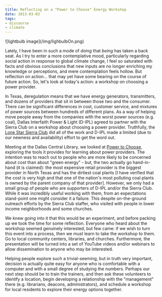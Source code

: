 ```yaml
---
title: Reflecting on a "Power to Choose" Energy Workshop
date: 2013-03-03
tags:
- discourse
- climate
---
```


<div class="image">
![lightbulb image](/img/lighbulbOn.png)
</div>

Lately, I have been in such a mode of _doing_ that _being_ has taken a back
seat. As I try to enter a more contemplative mood, particularly regarding social
action in response to global climate change, I feel so saturated with facts and
obvious conclusions that new inputs are no longer enriching my knowledge or
perceptions, and mere contemplation feels hollow. But reflection on action...
that may yet have some bearing on the course of future action. So, let's look at
today's action: a workshop on choosing a power provider.

<!-- truncate -->

In Texas, deregulation means that we have energy generators, transmitters, and
dozens of providers that sit in between those two and the consumer. There can be
significant differences in cost, customer service, and mixtures of power sources
between hundreds of different plans. As a way of helping move people away from
the companies with the worst power sources (e.g. coal), Dallas Interfaith Power
&amp; Light (D-IPL) agreed to partner with the
Sierra Club on a workshop about choosing a power provider. Truthfully, the [Lone
Star Sierra Club](https://texas.sierraclub.org) did all of the work and D-IPL
made a limited (due to our newness and availability) effort to get the word out.

Meeting at the Dallas Central Library, we looked at [Power to Choose](https://www.powertochoose.org),
exploring the tools it provides for learning about power providers. The
intention was to reach out to people who are more likely to be concerned about
cost than about "green energy" - but, the two actually go hand-in-hand (it is
claimed): the most expensive retail provider is the biggest provider in North
Texas and has the dirtiest coal plants [I have verified that the cost is very
high and that one of the nation's most polluting coal plants is owned by the
parent company of that provider]. However, we only had a small group of people
who are supporters of D-IPL and/or the Sierra Club. While it was incredibly
useful working with them, from an expectations stand-point one might consider it
a failure. This despite on-the-ground outreach efforts by the Sierra Club
staffer, who visited with people in lower income neighborhoods and some
churches.

We knew going into it that this would be an experiment, and before packing up we
took the time for some reflection. Everyone who heard about the workshop seemed
genuinely interested, but few came: if we wish to turn this event into a
process, then we must learn to take the workshop to them. Go to local community
centers, libraries, and churches. Furthermore, the presentation will be turned
into a set of YouTube videos and/or webinars to allow dissemination to anyone
who may be interested.

Helping people explore such a trivial-seeming, but in truth very important,
decision is actually quite easy for anyone who is comfortable with a computer
and with a small degree of studying the numbers. Perhaps our next step should be
to train the trainers, and then ask these volunteers to identify a location,
begin developing a relationship with the "management" there (e.g. librarians,
deacons, administrators), and schedule a workshop for local residents to explore
their energy options together.
